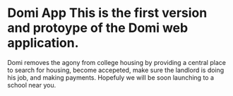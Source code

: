 # Domi App This is the first version and protoype of the Domi web application. 

Domi removes the agony from college housing by providing a central place to search for housing, become accepeted, make sure the landlord is doing his job, and making payments. Hopefuly we will be soon launching to a school near you.
